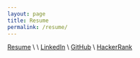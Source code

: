 ```yaml
---
layout: page
title: Resume
permalink: /resume/
---
```

[Resume](https://kaaii.github.io/wu_kai_resume.pdf) \\
\\
[LinkedIn](https://www.linkedin.com/in/kai-wu/) \\
[GitHub](https://github.com/kaaii) \\
[HackerRank](https://www.hackerrank.com/something_kai)
